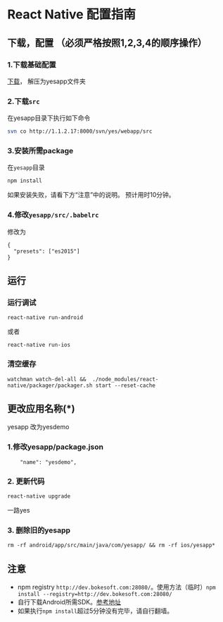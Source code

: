 # React Native 配置指南

## 下载，配置 （必须严格按照1,2,3,4的顺序操作）

### 1.下载基础配置

[下载](https://github.com/zhouzhongyuan/yesapp/archive/master.zip)，
解压为yesapp文件夹

### 2.下载`src`

在yesapp目录下执行如下命令
```bash
svn co http://1.1.2.17:8000/svn/yes/webapp/src
```


### 3.安装所需package
在`yesapp`目录
```
npm install
```
如果安装失败，请看下方“注意”中的说明。
预计用时10分钟。

### 4.修改`yesapp/src/.babelrc`

修改为
```
{
  "presets": ["es2015"]
}
```

## 运行
### 运行调试
```
react-native run-android
```
或者
```
react-native run-ios
```
### 清空缓存
```
watchman watch-del-all &&  ./node_modules/react-native/packager/packager.sh start --reset-cache

```
## 更改应用名称(*)
yesapp 改为yesdemo
### 1.修改yesapp/package.json
```
	"name": "yesdemo",
```
### 2. 更新代码
```
react-native upgrade
```
一路yes

### 3. 删除旧的yesapp

```
rm -rf android/app/src/main/java/com/yesapp/ && rm -rf ios/yesapp*
```
## 注意
- npm registry `http://dev.bokesoft.com:28080/`。使用方法（临时）`npm install --registry=http://dev.bokesoft.com:28080/`
- 自行下载Android所需SDK。[参考地址](http://www.android-studio.org/)
- 如果执行`npm install`超过5分钟没有完毕，请自行翻墙。
